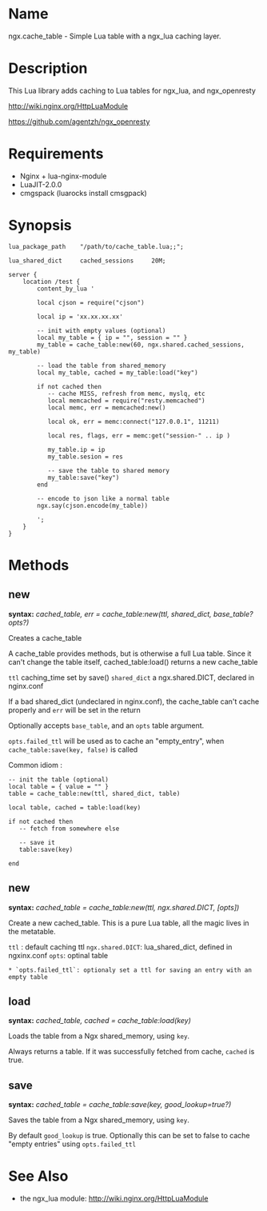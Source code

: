 Name
====

ngx.cache_table - Simple Lua table with a ngx_lua caching layer.

Description
===========

This Lua library adds caching to Lua tables for ngx_lua, and ngx_openresty

http://wiki.nginx.org/HttpLuaModule

https://github.com/agentzh/ngx_openresty


Requirements
============
 * Nginx + lua-nginx-module
 * LuaJIT-2.0.0
 * cmgspack (luarocks install cmsgpack)


Synopsis
========

    lua_package_path    "/path/to/cache_table.lua;;";

    lua_shared_dict     cached_sessions     20M;

    server {
        location /test {
            content_by_lua '

            local cjson = require("cjson")

            local ip = 'xx.xx.xx.xx'

            -- init with empty values (optional)
            local my_table = { ip = "", session = "" }
            my_table = cache_table:new(60, ngx.shared.cached_sessions, my_table)

            -- load the table from shared_memory
            local my_table, cached = my_table:load("key")

            if not cached then
               -- cache MISS, refresh from memc, myslq, etc
               local memcached = require("resty.memcached")
               local memc, err = memcached:new()

               local ok, err = memc:connect("127.0.0.1", 11211)

               local res, flags, err = memc:get("session-" .. ip )

               my_table.ip = ip
               my_table.sesion = res

               -- save the table to shared memory
               my_table:save("key")
            end

            -- encode to json like a normal table
            ngx.say(cjson.encode(my_table))

            ';
        }
    }


Methods
=======

new
---
**syntax:** *cached_table, err = cache_table:new(ttl, shared_dict, base_table? opts?)*

Creates a cache_table

A cache_table provides methods, but is otherwise a full Lua table. Since it can't change the table itself, cached_table:load() returns a new cache_table

`ttl` caching_time set by save()
`shared_dict` a ngx.shared.DICT, declared in nginx.conf

If a bad shared_dict (undeclared in nginx.conf), the cache_table can't cache properly
and `err` will be set in the return

Optionally accepts `base_table`, and an `opts` table argument.

`opts.failed_ttl` will be used as to cache an "empty_entry",
when `cache_table:save(key, false)` is called


Common idiom :

    -- init the table (optional)
    local table = { value = "" }
    table = cache_table:new(ttl, shared_dict, table)

    local table, cached = table:load(key)

    if not cached then
       -- fetch from somewhere else

       -- save it
       table:save(key)

    end

new
---
**syntax:** *cached_table = cache_table:new(ttl, ngx.shared.DICT, [opts])*

Create a new cached_table.
This is a pure Lua table, all the magic lives in the metatable.

`ttl` : default caching ttl
`ngx.shared.DICT`: lua_shared_dict, defined in ngxinx.conf
`opts`: optinal table

    * `opts.failed_ttl`: optionaly set a ttl for saving an entry with an empty table

load
----
**syntax:** *cached_table, cached = cache_table:load(key)*

Loads the table from a Ngx shared_memory, using `key`.

Always returns a table. If it was successfully fetched from cache,
`cached` is true.


save
----
**syntax:** *cached_table = cache_table:save(key, good_lookup=true?)*

Saves the table from a Ngx shared_memory, using `key`.

By default `good_lookup` is true. Optionally this can be set to false
to cache "empty entries" using `opts.failed_ttl`


See Also
========
* the ngx_lua module: http://wiki.nginx.org/HttpLuaModule
